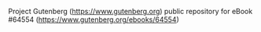 Project Gutenberg (https://www.gutenberg.org) public repository for
eBook #64554 (https://www.gutenberg.org/ebooks/64554)
